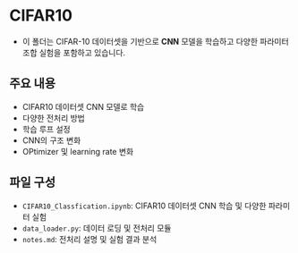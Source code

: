 # CIFAR10
- 이 폴더는 CIFAR-10 데이터셋을 기반으로 **CNN** 모델을 학습하고 다양한 파라미터 조합 실험을 포함하고 있습니다.

## 주요 내용
- CIFAR10 데이터셋 CNN 모델로 학습
- 다양한 전처리 방법
- 학습 루프 설정
- CNN의 구조 변화
- OPtimizer 및 learning rate 변화

## 파일 구성
- `CIFAR10_Classfication.ipynb`: CIFAR10 데이터셋 CNN 학습 및 다양한 파라미터 실험
- `data_loader.py`: 데이터 로딩 및 전처리 모듈
- `notes.md`: 전처리 설명 및 실험 결과 분석